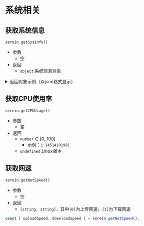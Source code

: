 # 系统相关

## 获取系统信息

`serein.getSysInfo()`

- 参数
  - 空
- 返回
  - `object` 系统信息对象

<details>
  <summary>返回对象示例（以json格式显示）</summary>

```json
{
  "Architecture": "64 位",                              // 架构（可能的值：32位、64位、AMD；具体语言跟随系统）
  "Name": "Microsoft Windows 10 家庭版 SP0.0",          // 系统名称（具体语言跟随系统）
  "Hardware": {                                         // 硬件信息
    "CPUs": [                                           // CPU列表
      {
        "Name": "Intel Core i5-1035G4 CPU @ 1.10GHz",   // 名称
        "Brand": "GenuineIntel",                        // 供应商/品牌
        "Architecture": "x64",                          // 架构
        "Cores": 4,                                     // 核心数
        "Frequency": 1498                               // 频率（MHz）
      }
    ],
    "GPUs": [                                           // GPU列表
      {
        "Name": "Intel(R) Iris(R) Graphics Family",     // 名称
        "Brand": "Intel(R) Iris(R) Plus Graphics",      // 供应商/品牌
        "Resolution": "2736x1824",                      // 分辨率
        "RefreshRate": 59,                              // 刷新率（Hz）
        "MemoryTotal": 1048576                          // GPU内存 / 显存
      }
    ],
    "RAM": {
      "Free": 2350688,                                  // 可用内存（KB）
      "Total": 7964852                                  // 总内存（KB）
    }
  },
  "FrameworkVersion": {                                 // NET框架版本
    "Major": 4,
    "Minor": 0,
    "Build": 30319,
    "Revision": 42000,
    "MajorRevision": 0,
    "MinorRevision": -23536
  },
  "JavaVersion": {                                      // Java运行库版本（当前示例为无运行库）
    "Major": 0,
    "Minor": 0,
    "Build": -1,
    "Revision": -1,
    "MajorRevision": -1,
    "MinorRevision": -1
  },
  "IsMono": false,                                      // 当前软件是否使用Mono运行
  "OperatingSystemType": 0                              // 操作系统类型（枚举值）
  // Windows = 0, Linux, MacOSX, BSD, WebAssembly, Solaris, Haiku, Unity5, Other
}
```

</details>

## 获取CPU使用率

`serein.getCPUUsage()`

- 参数
  - 空
- 返回
  - `number` ∈ [0, 100]
    - 示例：`1.14514191981`
  - `undefined` *Linux版本*

## 获取网速

`serein.getNetSpeed()`

- 参数
  - 空
- 返回
  - `[string, string]`，其中`[0]`为上传网速，`[1]`为下载网速

```js
const [ uploadSpeed, downloadSpeed ] = serein.getNetSpeed();
```
